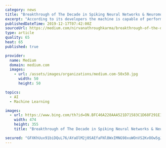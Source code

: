 ```yaml
---
category: news
title: "Breakthrough of The Decade in Spiking Neural Networks & Neuromorphic Computing"
excerpt: "According to its developers the machine is capable of performing more that 200 trillion operations per second. Spiking neural networks are artificial neural networks that more closely mimic natural neural networks. In addition to neuronal and synaptic state, SNNs incorporate the concept of time into their operating model. In a spiking neural ..."
publishedDateTime: 2019-12-17T07:42:00Z
sourceUrl: https://medium.com/nirvanathroughkarma/breakthrough-of-the-decade-in-spiking-neural-networks-neuromorphic-computing-b90414faa1b5
type: article
quality: 65
heat: 65
published: true

provider:
  name: Medium
  domain: medium.com
  images:
    - url: /assets/images/organizations/medium.com-50x50.jpg
      width: 50
      height: 50

topics:
  - AI
  - Machine Learning

images:
  - url: https://www.bing.com/th?id=ON.BFC46A228AAA521D71583C1D68F291E1
    width: 474
    height: 355
    title: "Breakthrough of The Decade in Spiking Neural Networks & Neuromorphic Computing"

secured: "GFXKhUux91biDQuL76/AYaOlM2j0SAEfaFNl8WxIMNG98xuWOnVS2KvOOw5gJ0bDzeLyiW71BO/CXJJCDgN04FFmtWQzb08KoTNBGjg1BUJTwdI91tN7DVDBBcEUEaJtV4v2Ze8U0/RgUO66xM5OHl0Bmvw0OODURUDLZwtao3C6/Bw7wXVRfE2kTP8P1ocOZHzySMJZf4G08GW0xu1PRcd6gDdJHCdURCEFNxpigbzH+r2edv6lzX1EFHzc57Gsp9MewbFHxfQBA8gF4XC1RA==;KUDjMZYf9nABUguL/nEvIw=="
---
```


